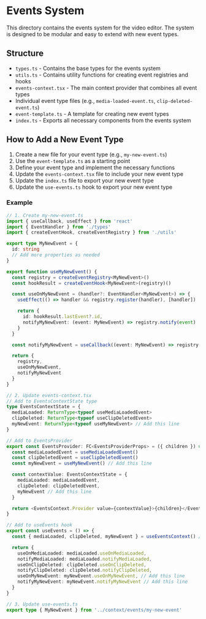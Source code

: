 # Events System

This directory contains the events system for the video editor. The system is designed to be modular and easy to extend with new event types.

## Structure

- `types.ts` - Contains the base types for the events system
- `utils.ts` - Contains utility functions for creating event registries and hooks
- `events-context.tsx` - The main context provider that combines all event types
- Individual event type files (e.g., `media-loaded-event.ts`, `clip-deleted-event.ts`)
- `event-template.ts` - A template for creating new event types
- `index.ts` - Exports all necessary components from the events system

## How to Add a New Event Type

1. Create a new file for your event type (e.g., `my-new-event.ts`)
2. Use the `event-template.ts` as a starting point
3. Define your event type and implement the necessary functions
4. Update the `events-context.tsx` file to include your new event type
5. Update the `index.ts` file to export your new event type
6. Update the `use-events.ts` hook to export your new event type

### Example

```typescript
// 1. Create my-new-event.ts
import { useCallback, useEffect } from 'react'
import { EventHandler } from './types'
import { createEventHook, createEventRegistry } from './utils'

export type MyNewEvent = {
  id: string
  // Add more properties as needed
}

export function useMyNewEvent() {
  const registry = createEventRegistry<MyNewEvent>()
  const hookResult = createEventHook<MyNewEvent>(registry)()

  const useOnMyNewEvent = (handler?: EventHandler<MyNewEvent>) => {
    useEffect(() => handler && registry.register(handler), [handler])

    return {
      id: hookResult.lastEvent?.id,
      notifyMyNewEvent: (event: MyNewEvent) => registry.notify(event)
    }
  }

  const notifyMyNewEvent = useCallback((event: MyNewEvent) => registry.notify(event), [registry])

  return {
    registry,
    useOnMyNewEvent,
    notifyMyNewEvent
  }
}

// 2. Update events-context.tsx
// Add to EventsContextState type
type EventsContextState = {
  mediaLoaded: ReturnType<typeof useMediaLoadedEvent>
  clipDeleted: ReturnType<typeof useClipDeletedEvent>
  myNewEvent: ReturnType<typeof useMyNewEvent> // Add this line
}

// Add to EventsProvider
export const EventsProvider: FC<EventsProviderProps> = ({ children }) => {
  const mediaLoadedEvent = useMediaLoadedEvent()
  const clipDeletedEvent = useClipDeletedEvent()
  const myNewEvent = useMyNewEvent() // Add this line

  const contextValue: EventsContextState = {
    mediaLoaded: mediaLoadedEvent,
    clipDeleted: clipDeletedEvent,
    myNewEvent // Add this line
  }

  return <EventsContext.Provider value={contextValue}>{children}</EventsContext.Provider>
}

// Add to useEvents hook
export const useEvents = () => {
  const { mediaLoaded, clipDeleted, myNewEvent } = useEventsContext() // Update this line

  return {
    useOnMediaLoaded: mediaLoaded.useOnMediaLoaded,
    notifyMediaLoaded: mediaLoaded.notifyMediaLoaded,
    useOnClipDeleted: clipDeleted.useOnClipDeleted,
    notifyClipDeleted: clipDeleted.notifyClipDeleted,
    useOnMyNewEvent: myNewEvent.useOnMyNewEvent, // Add this line
    notifyMyNewEvent: myNewEvent.notifyMyNewEvent // Add this line
  }
}

// 3. Update use-events.ts
export type { MyNewEvent } from '../context/events/my-new-event'
```

